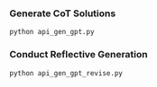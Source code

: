 ### Generate CoT Solutions

```
python api_gen_gpt.py
```

### Conduct Reflective Generation

```
python api_gen_gpt_revise.py
```

